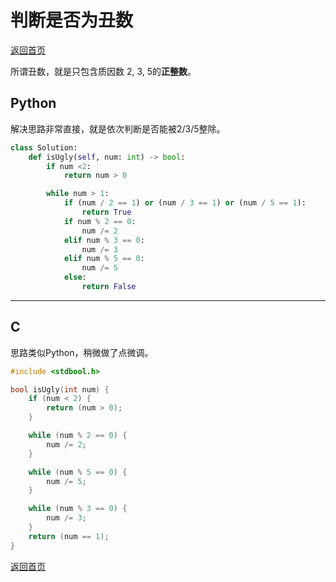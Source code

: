 # 判断是否为丑数
[返回首页](../README.md)

所谓丑数，就是只包含质因数 2, 3, 5的**正整数**。
## Python
解决思路非常直接，就是依次判断是否能被2/3/5整除。
```python
class Solution:
    def isUgly(self, num: int) -> bool:
        if num <2:
            return num > 0

        while num > 1:
            if (num / 2 == 1) or (num / 3 == 1) or (num / 5 == 1):
                return True
            if num % 2 == 0:
                num /= 2
            elif num % 3 == 0:
                num /= 3
            elif num % 5 == 0:
                num /= 5
            else:
                return False
```
---

## C
思路类似Python，稍微做了点微调。
```c
#include <stdbool.h>

bool isUgly(int num) {
    if (num < 2) {
        return (num > 0);
    }

    while (num % 2 == 0) {
        num /= 2;
    }

    while (num % 5 == 0) {
        num /= 5;
    }

    while (num % 3 == 0) {
        num /= 3;
    }
    return (num == 1);
}
```
[返回首页](../README.md)